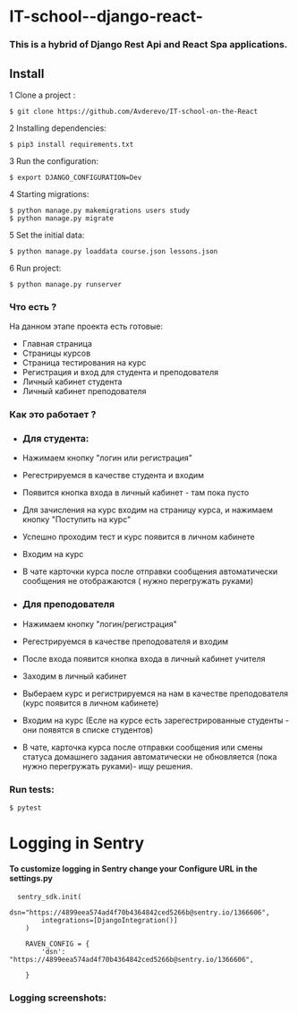 # IT-school--django-react-

### This is a hybrid of Django Rest Api and React Spa applications.

## Install

1 Clone a project :
 ```
 $ git clone https://github.com/Avderevo/IT-school-on-the-React
  ```

2 Installing dependencies:
 ```
 $ pip3 install requirements.txt 
  ```

3 Run the configuration:
 ```
 $ export DJANGO_CONFIGURATION=Dev
 ```
 
4 Starting migrations:
```
$ python manage.py makemigrations users study
$ python manage.py migrate
```
 
5 Set the initial data:
```
$ python manage.py loaddata course.json lessons.json

``` 

6 Run project:
```
$ python manage.py runserver
```

### Что есть ?

На данном этапе проекта есть готовые:

- Главная страница
- Страницы курсов
- Страница тестирования на курс
- Регистрация и вход для студента и преподователя
- Личный кабинет студента
- Личный кабинет преподователя


### Как это работает ?

- ### Для студента:
 - Нажимаем кнопку "логин или регистрация"
 - Регестрируемся в качестве студента и входим
 - Появится кнопка входа в личный кабинет - там пока пусто
 - Для зачисления на курс входим на страницу курса, и нажимаем кнопку "Поступить на курс"
 - Успешно проходим тест и курс появится в личном кабинете
 - Входим на курс
 - В чате карточки курса после отправки сообщения автоматически сообщения не отображаются ( нужно перегружать руками)


- ### Для преподователя
- Нажимаем кнопку "логин/регистрация"
- Регестрируемся в качестве преподователя и входим
- После входа появится кнопка входа в личный кабинет учителя
- Заходим в личный кабинет
- Выбераем курс и регистрируемся на нам в качестве преподователя (курс появится в личном кабинете)
- Входим на курс (Есле на курсе есть зарегестрированные студенты - они появятся в списке студентов)
- В чате, карточка курса после отправки сообщения или смены статуса домашнего задания  автоматически не обновляется (пока нужно перегружать руками)- ищу решения.


### Run tests:

```
$ pytest

```

# Logging in Sentry

#### To customize logging in Sentry change your Configure URL in the  settings.py

```
  sentry_sdk.init(
        dsn="https://4899eea574ad4f70b4364842ced5266b@sentry.io/1366606",
        integrations=[DjangoIntegration()]
    )

    RAVEN_CONFIG = {
        'dsn': "https://4899eea574ad4f70b4364842ced5266b@sentry.io/1366606",

    }

```

### Logging screenshots:


